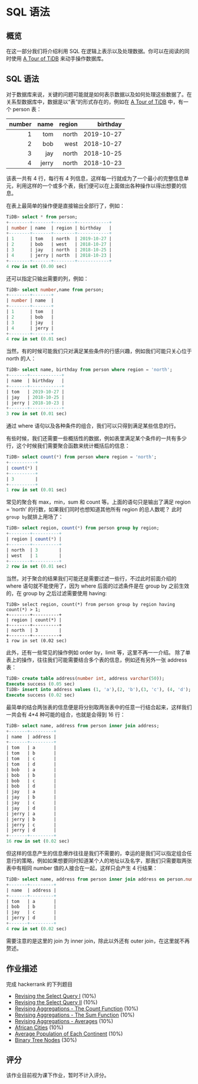 # SQL 语法

## 概览

在这一部分我们将介绍利用 SQL 在逻辑上表示以及处理数据。你可以在阅读的同时使用 [A Tour of TiDB](https://tour.pingcap.com/) 来动手操作数据库。 

## SQL 语法

对于数据库来说，关键的问题可能就是如何表示数据以及如何处理这些数据了。在关系型数据库中，数据是以“表”的形式存在的，例如在  [A Tour of TiDB](https://tour.pingcap.com/) 中，有一个 person 表：

|number|name|region|birthday|
|------:|----:|------:|--------:|
|1|tom|north|2019-10-27|
|2|bob|west|2018-10-27|
|3|jay|north|2018-10-25|
|4|jerry|north|2018-10-23|

该表一共有 4 行，每行有 4 列信息，这样每一行就成为了一个最小的完整信息单元，利用这样的一个或多个表，我们便可以在上面做出各种操作以得出想要的信息。

在表上最简单的操作便是直接输出全部行了，例如：

```sql
TiDB> select * from person;
+--------+-------+--------+------------+
| number | name  | region | birthday   |
+--------+-------+--------+------------+
| 1      | tom   | north  | 2019-10-27 |
| 2      | bob   | west   | 2018-10-27 |
| 3      | jay   | north  | 2018-10-25 |
| 4      | jerry | north  | 2018-10-23 |
+--------+-------+--------+------------+
4 row in set (0.00 sec)
```

还可以指定只输出需要的列，例如：

```sql
TiDB> select number,name from person;
+--------+-------+
| number | name  |
+--------+-------+
| 1      | tom   |
| 2      | bob   |
| 3      | jay   |
| 4      | jerry |
+--------+-------+
4 row in set (0.01 sec)
```

当然，有的时候可能我们只对满足某些条件的行感兴趣，例如我们可能只关心位于 north 的人：

```sql
TiDB> select name, birthday from person where region = 'north';
+-------+------------+
| name  | birthday   | 
+-------+------------+
| tom   | 2019-10-27 | 
| jay   | 2018-10-25 | 
| jerry | 2018-10-23 | 
+-------+------------+
3 row in set (0.01 sec)
```

通过 where 语句以及各种条件的组合，我们可以只得到满足某些信息的行。

有些时候，我们还需要一些概括性的数据，例如表里满足某个条件的一共有多少行，这个时候我们需要聚合函数来统计概括后的信息：


```sql
TiDB> select count(*) from person where region = 'north';
+----------+
| count(*) | 
+----------+
| 3        | 
+----------+
1 row in set (0.01 sec)
```

常见的聚合有 max，min，sum 和 count 等。上面的语句只是输出了满足 region = ‘north’ 的行数，如果我们同时也想知道其他所有 region 的总人数呢？ 此时 `group by`就排上用场了：



```sql
TiDB> select region, count(*) from person group by region;
+--------+----------+
| region | count(*) |
+--------+----------+
| north  | 3        |
| west   | 1        |
+--------+----------+
2 row in set (0.01 sec)
```

当然，对于聚合的结果我们可能还是需要过滤一些行，不过此时前面介绍的 where 语句就不能使用了，因为 where 后面的过滤条件是在 group by 之前生效的，在 group by 之后过滤需要使用 having:

```
TiDB> select region, count(*) from person group by region having count(*) > 1;
+--------+----------+
| region | count(*) | 
+--------+----------+
| north  | 3        | 
+--------+----------+
1 row in set (0.02 sec)
```

此外，还有一些常见的操作例如 order by，limit 等，这里不再一一介绍。
除了单表上的操作，往往我们可能需要结合多个表的信息，例如还有另外一张 address 表：

```sql
TiDB> create table address(number int, address varchar(50));
Execute success (0.05 sec)
TiDB> insert into address values (1, 'a'),(2, 'b'),(3, 'c'), (4, 'd');
Execute success (0.02 sec)
```

最简单的结合两张表的信息便是将分别取两张表中的任意一行结合起来，这样我们一共会有 4*4 种可能的组合，也就是会得到 16 行：

```sql
TiDB> select name, address from person inner join address;
+-------+---------+
| name  | address |
+-------+---------+
| tom   | a       |
| tom   | b       |
| tom   | c       |
| tom   | d       |
| bob   | a       |
| bob   | b       |
| bob   | c       |
| bob   | d       |
| jay   | a       |
| jay   | b       |
| jay   | c       |
| jay   | d       |
| jerry | a       |
| jerry | b       |
| jerry | c       |
| jerry | d       |
+-------+---------+
16 row in set (0.02 sec)
```

但这样的信息产生的信息爆炸往往是我们不需要的，幸运的是我们可以指定组合任意行的策略，例如如果想要同时知道某个人的地址以及名字，那我们只需要取两张表中有相同 number 值的人接合在一起，这样只会产生 4 行结果：

```sql
TiDB> select name, address from person inner join address on person.number = address.number;
+-------+---------+
| name  | address |
+-------+---------+
| tom   | a       |
| bob   | b       |
| jay   | c       |
| jerry | d       |
+-------+---------+
4 row in set (0.02 sec)
```

需要注意的是这里的 join 为 inner join，除此以外还有 outer join，在这里就不再赘述。


## 作业描述

完成 hackerrank 的下列题目

- [Revising the Select Query I](https://www.hackerrank.com/challenges/revising-the-select-query/problem) (10%)
- [Revising the Select Query II](https://www.hackerrank.com/challenges/revising-the-select-query-2/problem) (10%)
- [Revising Aggregations - The Count Function](https://www.hackerrank.com/challenges/revising-aggregations-the-count-function/problem) (10%)
- [Revising Aggregations - The Sum Function](https://www.hackerrank.com/challenges/revising-aggregations-sum/problem) (10%)
- [Revising Aggregations - Averages](https://www.hackerrank.com/challenges/revising-aggregations-the-average-function/problem) (10%)
- [African Cities](https://www.hackerrank.com/challenges/african-cities/problem) (10%)
- [Average Population of Each Continent](https://www.hackerrank.com/challenges/average-population-of-each-continent/problem) (10%)
- [Binary Tree Nodes](https://www.hackerrank.com/challenges/binary-search-tree-1/problem) (30%)

## 评分

该作业目前视为课下作业，暂时不计入评分。
